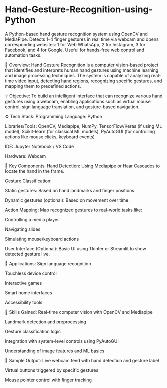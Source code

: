 # Hand-Gesture-Recognition-using-Python
A Python-based hand gesture recognition system using OpenCV and MediaPipe. Detects 1–4 finger gestures in real time via webcam and opens corresponding websites: 1 for Web WhatsApp, 2 for Instagram, 3 for Facebook, and 4 for Google. Useful for hands-free web control and automation tasks.



🧠 Overview:
Hand Gesture Recognition is a computer vision-based project that identifies and interprets human hand gestures using machine learning and image processing techniques. The system is capable of analyzing real-time video input, detecting hand regions, recognizing specific gestures, and mapping them to predefined actions.

💡 Objective:
To build an intelligent interface that can recognize various hand gestures using a webcam, enabling applications such as virtual mouse control, sign language translation, and gesture-based navigation.

⚙️ Tech Stack:
Programming Language: Python

Libraries/Tools: OpenCV, Mediapipe, NumPy, TensorFlow/Keras (if using ML model), Scikit-learn (for classical ML models), PyAutoGUI (for controlling actions like mouse clicks, keyboard events)

IDE: Jupyter Notebook / VS Code

Hardware: Webcam

🧱 Key Components:
Hand Detection: Using Mediapipe or Haar Cascades to locate the hand in the frame.

Gesture Classification:

Static gestures: Based on hand landmarks and finger positions.

Dynamic gestures (optional): Based on movement over time.

Action Mapping: Map recognized gestures to real-world tasks like:

Controlling a media player

Navigating slides

Simulating mouse/keyboard actions

User Interface (Optional): Basic UI using Tkinter or Streamlit to show detected gesture live.

🎯 Applications:
Sign language recognition

Touchless device control

Interactive games

Smart home interfaces

Accessibility tools

🧠 Skills Gained:
Real-time computer vision with OpenCV and Mediapipe

Landmark detection and preprocessing

Gesture classification logic

Integration with system-level controls using PyAutoGUI

Understanding of image features and ML basics

📌 Sample Output:
Live webcam feed with hand detection and gesture label

Virtual buttons triggered by specific gestures

Mouse pointer control with finger tracking

